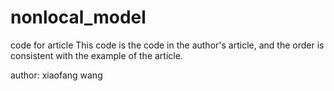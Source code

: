 # nonlocal_model
code for article
This code is the code in the author's article, and the order is consistent with the example of the article.

author: xiaofang wang
